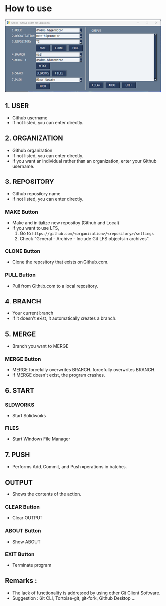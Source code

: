 # How to use

![](img/GUI.png)

## 1. USER
* Github username
* If not listed, you can enter directly.

## 2. ORGANIZATION
* Github organization
* If not listed, you can enter directly.
* If you want an individual rather than an organization, enter your Github username.

## 3. REPOSITORY
* Github repository name
* If not listed, you can enter directly.

### MAKE Button
* Make and initialize new repositoy (Github and Local)
* If you want to use LFS, 
  1. Go to `https://github.com/<organization>/<repository>/settings`
  2. Check "General - Archive - Include Git LFS objects in archives".

### CLONE Button
* Clone the repository that exists on Github.com.

### PULL Button
* Pull from Github.com to a local repository.

## 4. BRANCH
* Your current branch
* If it doesn't exist, it automatically creates a branch.

## 5. MERGE
* Branch you want to MERGE

### MERGE Button
* MERGE forcefully overwrites BRANCH. forcefully overwrites BRANCH.
* If MERGE doesn't exist, the program crashes.

## 6. START

### SLDWORKS
* Start Solidworks

### FILES
* Start Windows File Manager

## 7. PUSH
* Performs Add, Commit, and Push operations in batches.

## OUTPUT
* Shows the contents of the action.

### CLEAR Button
* Clear OUTPUT

### ABOUT Button
* Show ABOUT

### EXIT Button
* Terminate program

## Remarks :
* The lack of functionality is addressed by using other Git Client Software.
* Suggestion : Git CLI, Tortoise-git, git-fork, Github Desktop ...

